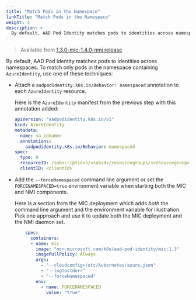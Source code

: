 ```yaml
---
title: "Match Pods in the Namespace"
linkTitle: "Match Pods in the Namespace"
weight: 1
description: >
  By default, AAD Pod Identity matches pods to identities across namespaces.
---
```


> Available from [1.3.0-mic-1.4.0-nmi release](https://github.com/Azure/aad-pod-identity/releases/tag/1.3.0-mic-1.4.0-nmi)

By default, AAD Pod Identity matches pods to identities across namespaces. To match only pods in the namespace containing `AzureIdentity`, use one of these techniques:

* Attach a `aadpodidentity.k8s.io/Behavior: namespaced` annotation to each `AzureIdentity` resource.

    Here is the `AzureIdentity` manifest from the previous step with this annotation added:

    ```yaml
    apiVersion: "aadpodidentity.k8s.io/v1"
    kind: AzureIdentity
    metadata:
      name: <a-idname>
      annotations:
        aadpodidentity.k8s.io/Behavior: namespaced
    spec:
      type: 0
      resourceID: /subscriptions/<subid>/resourcegroups/<resourcegroup>/providers/Microsoft.ManagedIdentity/userAssignedIdentities/<name>
      clientID: <clientId>
    ```

* Add the `--forceNamespaced` command line argument or set the `FORCENAMESPACED=true` environment variable when starting both the MIC and NMI components.

    Here is a section from the MIC deployment which adds *both* the command line argument and the environment variable for illustration. Pick one approach and use it to update both the MIC deployment and the NMI daemon set.

    ```yaml
        spec:
          containers:
          - name: mic
            image: "mcr.microsoft.com/k8s/aad-pod-identity/mic:1.3"
            imagePullPolicy: Always
            args:
              - "--cloudconfig=/etc/kubernetes/azure.json"
              - "--logtostderr"
              - "--forceNamespaced"
            env:
              - name: FORCENAMESPACED
                value: "true"